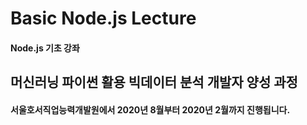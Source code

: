 # Basic Node.js Lecture
#### Node.js 기초 강좌
## 머신러닝 파이썬 활용 빅데이터 분석 개발자 양성 과정
#### 서울호서직업능력개발원에서 2020년 8월부터 2020년 2월까지 진행됩니다.
